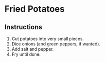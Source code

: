 # Fried Potatoes

## Instructions

1. Cut potatoes into very small pieces.
2. Dice onions (and green peppers, if wanted).
3. Add salt and pepper.
4. Fry until done.
